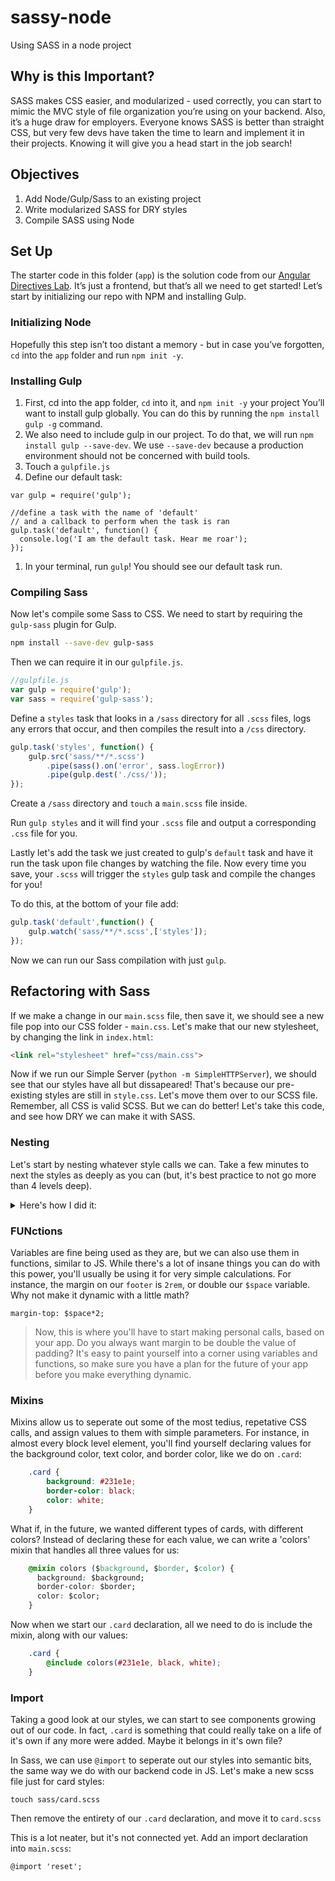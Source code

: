 # sassy-node
Using SASS in a node project

## Why is this Important?
SASS makes CSS easier, and modularized - used correctly, you can start to mimic the MVC style of file organization you’re using on your backend. Also, it’s a huge draw for employers. Everyone knows SASS is better than straight CSS, but very few devs have taken the time to learn and implement it in their projects. Knowing it will give you a head start in the job search!

## Objectives
1. Add Node/Gulp/Sass to an existing project
1. Write modularized SASS for DRY styles
1. Compile SASS using Node

## Set Up
The starter code in this folder (`app`) is the solution code from our [Angular Directives Lab](https://github.com/den-materials/angular-directives-lab). It’s just a frontend, but that’s all we need to get started!
Let’s start by initializing our repo with NPM and installing Gulp.

### Initializing Node

Hopefully this step isn’t too distant a memory - but in case you’ve forgotten, `cd` into the `app` folder and run `npm init -y`.

### Installing Gulp

1. First, cd into the app folder, `cd` into it, and `npm init -y` your project
You’ll want to install gulp globally. You can do this by running the `npm install gulp -g` command.
1. We also need to include gulp in our project. To do that, we will run `npm install gulp --save-dev`. We use `--save-dev` because a production environment should not be concerned with build tools.
1. Touch a `gulpfile.js`
1. Define our default task:
```
var gulp = require('gulp');

//define a task with the name of 'default'
// and a callback to perform when the task is ran
gulp.task('default', function() {
  console.log('I am the default task. Hear me roar');
});
```
1. In your terminal, run `gulp`! You should see our default task run.

### Compiling Sass

Now let's compile some Sass to CSS.  We need to start by requiring the `gulp-sass` plugin for Gulp.

```bash
npm install --save-dev gulp-sass
```

Then we can require it in our `gulpfile.js`.

```js
//gulpfile.js
var gulp = require('gulp');
var sass = require('gulp-sass');
```

Define a `styles` task that looks in a `/sass` directory for all `.scss` files, logs any errors that occur, and then compiles the result into a `/css` directory.

```js
gulp.task('styles', function() {
    gulp.src('sass/**/*.scss')
        .pipe(sass().on('error', sass.logError))
        .pipe(gulp.dest('./css/'));
});
```
Create a `/sass` directory and `touch` a `main.scss` file inside.

Run `gulp styles` and it will find your `.scss` file and output a corresponding `.css` file for you.

Lastly let's add the task we just created to gulp's `default` task and have it run the task upon file changes by watching the file. Now every time you save, your `.scss` will trigger the `styles` gulp task and compile the changes for you!

<!--11:32 when turning over to devs -->

To do this, at the bottom of your file add:

```js
gulp.task('default',function() {
    gulp.watch('sass/**/*.scss',['styles']);
});
```

Now we can run our Sass compilation with just `gulp`.

## Refactoring with Sass
If we make a change in our `main.scss` file, then save it, we should see a new file pop into our CSS folder - `main.css`. Let's make that our new stylesheet, by changing the link in `index.html`:

```html
<link rel="stylesheet" href="css/main.css">
```

Now if we run our Simple Server (`python -m SimpleHTTPServer`), we should see that our styles have all but dissapeared! That's because our pre-existing styles are still in `style.css`. Let's move them over to our SCSS file. Remember, all CSS is valid SCSS. But we can do better! Let's take this code, and see how DRY we can make it with SASS.

### Nesting
Let's start by nesting whatever style calls we can. Take a few minutes to next the styles as deeply as you can (but, it's best practice to not go more than 4 levels deep).


<details><summary>Here's how I did it:</summary>
```css
body {
  text-rendering: optimizeLegibility;
  -webkit-font-smoothing: antialiased;
  -moz-osx-font-smoothing: grayscale;
    .container {
      margin: 4rem;
        .row {
            margin: 0;
        }
    } 
}

header {
  border-bottom: 1px solid black;
  padding-bottom: 1rem;
  margin-bottom: 1.618rem;
    .navbar {
      border-radius: 0;
    }
    h1 {
      font-weight: bold;
      letter-spacing: -2px;
      max-width: 100px;
        &:after {
          content: "™";
          font-size: 1rem;
          vertical-align: super;
          margin-left: 0.192rem;
        }
    }
}

.card {
  background: #231e1e;
  border-color: black;
  color: white;
  padding: 1rem;
  min-height: 16rem;
  position: relative;
    h6 {
      position: absolute;
      font-size: 0.6rem;
      margin-top: 1.618rem;
      opacity: 0.2;
      bottom: 0.618rem;
      left: 1rem;
        &:after {
          content: "™";
          font-size: 1rem;
          vertical-align: super;
          margin-left: 0.192rem;
          font-size: 60%;
          margin-left: 1px;
        }
    }
}

footer {
  text-align: center;
  margin-top: 2rem;
  color: silver;
  font-size: 0.6rem;
    .heart {
      color:#cf2e31;
    }
}
```
</details>

Notice in the above example that I broke the page into components - body(or structure), header, cards, and footer. This will help us scale our project if and when we add new functionality.

### Variables

Variables are a great way of reducing repeition in our code. Let's look for any vaules in our SCSS that are used more than once, and turn them into variables. Remember, the variable syntax for SASS is as follows:

`$my-variable: value;`

For starters, I see more than one place where padding has been set to 1rem. This is the perfect value to turn into a variable, because not only will it make it easier to change the value in the future, but it can serve to set up a design pattern that is easy to follow. So, let's set up a variable to define what the default padding/margin space should be:

`$space: 1rem;`

We've now set a system-wide standard for how to space any future objects on our page. No more guessing or eyeballing!
Let's take a moment to set up that variable, and set all relevant calls to use it:

`padding: $space;`

> DO NOT replace values of `left` and `font-size` with `$space`. While it will totally work, it confuses our semantics - font size isn't a form of 'space'. If you want to set up variables for these values, do so seperately, with uniquely-identifiable names.

<details><summary>My SCSS looks like this now:</summary>
```css
$space: 1rem;

body {
  text-rendering: optimizeLegibility;
  -webkit-font-smoothing: antialiased;
  -moz-osx-font-smoothing: grayscale;
    .container {
      margin: 4rem;
        .row {
            margin: 0;
        }
    } 
}

header {
  border-bottom: 1px solid black;
  padding-bottom: $space;
  margin-bottom: 1.618rem;
    .navbar {
      border-radius: 0;
    }
    h1 {
      font-weight: bold;
      letter-spacing: -2px;
      max-width: 100px;
        &:after {
          content: "™";
          font-size: 1rem;
          vertical-align: super;
          margin-left: 0.192rem;
        }
    }
}

.card {
  background: #231e1e;
  border-color: black;
  color: white;
  padding: $space;
  min-height: 16rem;
  position: relative;
    h6 {
      position: absolute;
      font-size: 0.6rem;
      margin-top: 1.618rem;
      opacity: 0.2;
      bottom: 0.618rem;
      left: 1rem;
        &:after {
          content: "™";
          font-size: 1rem;
          vertical-align: super;
          margin-left: 0.192rem;
          font-size: 60%;
          margin-left: 1px;
        }
    }
}

footer {
  text-align: center;
  margin-top: 2rem;
  color: silver;
  font-size: 0.6rem;
    .heart {
      color:#cf2e31;
    }
}
```
</details>

### FUNctions

Variables are fine being used as they are, but we can also use them in functions, similar to JS. While there's a lot of insane things you can do with this power, you'll usually be using it for very simple calculations. For instance, the margin on our `footer` is `2rem`, or double our `$space` variable. Why not make it dynamic with a little math?

`margin-top: $space*2;`

>Now, this is where you'll have to start making personal calls, based on your app. Do you always want margin to be double the value of padding? It's easy to paint yourself into a corner using variables and functions, so make sure you have a plan for the future of your app before you make everything dynamic.

### Mixins

Mixins allow us to seperate out some of the most tedius, repetative CSS calls, and assign values to them with simple parameters. For instance, in almost every block level element, you'll find yourself declaring values for the background color, text color, and border color, like we do on `.card`:

```css
    .card {
        background: #231e1e;
        border-color: black;
        color: white;
    }
```

What if, in the future, we wanted different types of cards, with different colors? Instead of declaring these for each value, we can write a 'colors' mixin that handles all three values for us:

```css
    @mixin colors ($background, $border, $color) {
      background: $background;
      border-color: $border;
      color: $color;
    }
```

Now when we start our `.card` declaration, all we need to do is include the mixin, along with our values:

```css
    .card {
        @include colors(#231e1e, black, white);
    }
```

### Import

Taking a good look at our styles, we can start to see components growing out of our code. In fact, `.card` is something that could really take on a life of it's own if any more were added. Maybe it belongs in it's own file?

In Sass, we can use `@import` to seperate out our styles into semantic bits, the same way we do with our backend code in JS. Let's make a new scss file just for card styles:

`touch sass/card.scss`

Then remove the entirety of our `.card` declaration, and move it to `card.scss`

This is a lot neater, but it's not connected yet. Add an import declaration into `main.scss`:

`@import 'reset';`
